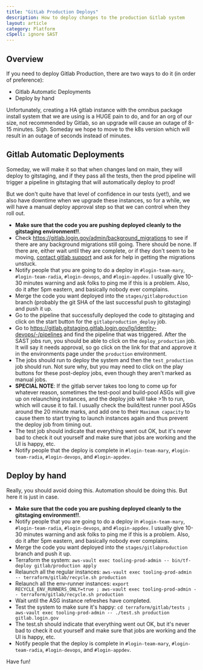 ```yaml
---
title: "GitLab Production Deploys"
description: How to deploy changes to the production Gitlab system
layout: article
category: Platform
cSpell: ignore SAST
---
```


## Overview

If you need to deploy Gitlab Production, there are two ways to do it
(in order of preference):

* Gitlab Automatic Deployments
* Deploy by hand

Unfortunately, creating a HA gitlab instance with the omnibus package install
system that we are using is a HUGE pain to do, and for an org of our size, 
not recommended by Gitlab, so an upgrade will cause an outage of 8-15 minutes.
Sigh.  Someday we hope to move to the k8s version which will result in an outage
of seconds instead of minutes.

## Gitlab Automatic Deployments

Someday, we will make it so that when changes land on main, they will deploy to gitstaging,
and if they pass all the tests, then the prod pipeline will trigger a pipeline in
gitstaging that will automatically deploy to prod!

But we don't quite have that level of confidence in our tests (yet!), and we also have
downtime when we upgrade these instances, so for a while,
we will have a manual deploy approval step so that we can control when they roll out.

* **Make sure that the code you are pushing deployed cleanly to the gitstaging environment!!**.
* Check <https://gitlab.login.gov/admin/background_migrations> to see if there are any background
  migrations still going.  There should be none.  If there are, either wait until they are
  complete, or if they don't seem to be moving, 
  [contact gitlab support](https://github.com/18F/identity-devops/wiki/GitLab-Ultimate-Licensing-and-Support)
  and ask for help in getting the migrations unstuck.
* Notify people that you are going to do a deploy in `#login-team-mary`, `#login-team-radia`,
  `#login-devops`, and `#login-appdev`.  I usually give 10-30 minutes warning and ask folks
  to ping me if this is a problem.  Also, do it after 5pm eastern, and basically nobody ever
  complains.
* Merge the code you want deployed into the `stages/gitlabproduction` branch (probably the
  git SHA of the last successful push to gitstaging) and push it up.
* Go to the pipeline that successfully deployed the code to gitstaging and click on the start
  button for the `gitlabproduction_deploy` job.
* Go to https://gitlab.gitstaging.gitlab.login.gov/lg/identity-devops/-/pipelines and find
  the pipeline that was triggered.  After the SAST jobs run, you should be able to click on
  the `deploy_production` job.  It will say it needs approval, so go click on the link for
  that and approve it in the environments page under the `production` environment.
* The jobs should run to deploy the system and then the `test_production` job should run.
  Not sure why, but you may need to click on the play buttons for these post-deploy jobs,
  even though they aren't marked as manual jobs.
* **SPECIAL NOTE**:  If the gitlab server takes too long to come up for whatever reason,
  sometimes the test-pool and build-pool ASGs will give up on relaunching instances, and
  the deploy job will take >1h to run, which will cause it to fail.  I usually check the
  build/test runner pool ASGs around the 20 minute marks, and add one to their
  `Maximum capacity` to cause them to start trying to launch instances again and thus
  prevent the deploy job from timing out.
* The test job should indicate that everything went out OK, but
  it's never bad to check it out yourself and make sure that jobs are working and the UI
  is happy, etc.
* Notify people that the deploy is complete in `#login-team-mary`, `#login-team-radia`,
  `#login-devops`, and `#login-appdev`.

## Deploy by hand

Really, you should avoid doing this.  Automation should be doing this.  But
here it is just in case.

* **Make sure that the code you are pushing deployed cleanly to the gitstaging environment!!**.
* Notify people that you are going to do a deploy in `#login-team-mary`, `#login-team-radia`,
  `#login-devops`, and `#login-appdev`.  I usually give 10-30 minutes warning and ask folks
  to ping me if this is a problem.  Also, do it after 5pm eastern, and basically nobody ever
  complains.
* Merge the code you want deployed into the `stages/gitlabproduction` branch and push it up.
* Terraform the system:  `aws-vault exec tooling-prod-admin -- bin/tf-deploy gitlab/production apply`
* Relaunch all the regular instances: `aws-vault exec tooling-prod-admin -- terraform/gitlab/recycle.sh production`
* Relaunch all the env-runner instances: `export RECYCLE_ENV_RUNNERS_ONLY=true ; aws-vault exec tooling-prod-admin -- terraform/gitlab/recycle.sh production`
* Wait until the ASG instance refreshes have completed.
* Test the system to make sure it's happy: `cd terraform/gitlab/tests ; aws-vault exec tooling-prod-admin -- ./test.sh production gitlab.login.gov`
* The test.sh should indicate that everything went out OK, but
  it's never bad to check it out yourself and make sure that jobs are working and the UI
  is happy, etc.
* Notify people that the deploy is complete in `#login-team-mary`, `#login-team-radia`,
  `#login-devops`, and `#login-appdev`.

Have fun!

